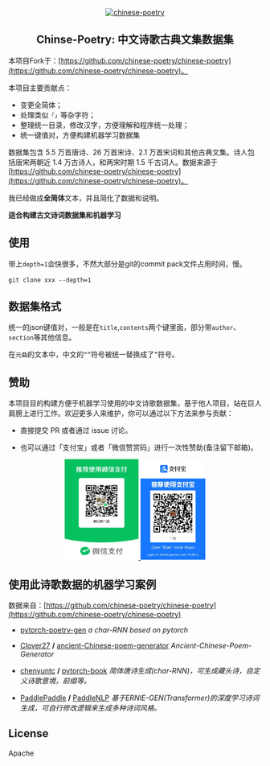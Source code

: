 <p align="center">
  <a href="https://github.com/chinese-poetry/chinese-poetry">
      <img src="https://avatars3.githubusercontent.com/u/30764933?s=200&v=4" alt="chinese-poetry">
  </a>
</p>

<h2 align="center">Chinse-Poetry: 中文诗歌古典文集数据集</h2>

本项目Fork于：[https://github.com/chinese-poetry/chinese-poetry](https://github.com/chinese-poetry/chinese-poetry)。

本项目主要贡献点：
- 变更全简体；
- 处理类似``「」``等杂字符；
- 整理统一目录，修改汉字，方便理解和程序统一处理；
- 统一键值对，方便构建机器学习数据集


数据集包含 5.5 万首唐诗、26 万首宋诗、2.1 万首宋词和其他古典文集。诗人包括唐宋两朝近 1.4 万古诗人，和两宋时期 1.5 千古词人。数据来源于[https://github.com/chinese-poetry/chinese-poetry](https://github.com/chinese-poetry/chinese-poetry)。

我已经做成**全简体**文本，并且简化了数据和说明。

**适合构建古文诗词数据集和机器学习** 

## 使用
带上``depth=1``会快很多，不然大部分是git的commit pack文件占用时间，慢。
```
git clone xxx --depth=1
```

## 数据集格式
统一的json键值对，一般是在``title``,``contents``两个键里面，部分带``author``、``section``等其他信息。

在``元曲``的文本中，中文的``“”``符号被统一替换成了``”``符号。


## 赞助

本项目目的构建方便于机器学习使用的中文诗歌数据集，基于他人项目，站在巨人肩膀上进行工作。欢迎更多人来维护，你可以通过以下方法来参与贡献：

- 直接提交 PR 或者通过 issue 讨论。

- 也可以通过「支付宝」或者「微信赞赏码」进行一次性赞助(备注留下邮箱)。
<p align="center">
  <a href="https://github.com/chinese-poetry/chinese-poetry">
      <img src="./images/wechatpay.jpg" alt="chinese-poetry" height=200px>
      <img src="./images/alipay.jpg" alt="chinese-poetry" height=200px>
  </a>
</p>

## 使用此诗歌数据的机器学习案例

数据来自：[https://github.com/chinese-poetry/chinese-poetry](https://github.com/chinese-poetry/chinese-poetry)

- [pytorch-poetry-gen](https://github.com/justdark/pytorch-poetry-gen)  *a char-RNN based on pytorch*
- [Clover27](https://github.com/Clover27) **/** [ancient-Chinese-poem-generator](https://github.com/Clover27/ancient-Chinese-poem-generator)  *Ancient-Chinese-Poem-Generator*

- [chenyuntc](https://github.com/chenyuntc) **/** [pytorch-book](https://github.com/chenyuntc/pytorch-book/blob/master/chapter9-神经网络写诗(CharRNN)/) *简体唐诗生成(char-RNN)，可生成藏头诗，自定义诗歌意境，前缀等。*
- [PaddlePaddle](https://github.com/PaddlePaddle) **/** [PaddleNLP](https://github.com/PaddlePaddle/PaddleNLP#%E4%BA%A4%E4%BA%92%E5%BC%8Fnotebook%E6%95%99%E7%A8%8B) *基于ERNIE-GEN(Transformer)的深度学习诗词生成，可自行修改逻辑来生成多种诗词风格。*

</details>

## License
Apache
